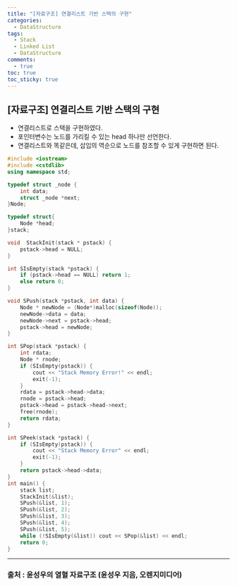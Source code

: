 ```yaml
---
title: "[자료구조] 연결리스트 기반 스택의 구현"
categories:
  - DataStructure
tags:
  - Stack
  - Linked List
  - DataStructure
comments:
  - true
toc: true
toc_sticky: true
---
```


## [자료구조] 연결리스트 기반 스택의 구현

* 연결리스트로 스택을 구현하였다.
* 포인터변수는 노드를 가리킬 수 있는 head 하나만 선언한다.
* 연결리스트와 똑같은데, 삽입의 역순으로 노드를 참조할 수 있게 구현하면 된다.


```cpp
#include <iostream>
#include <cstdlib>
using namespace std;

typedef struct _node {
	int data;
	struct _node *next;
}Node;

typedef struct{
	Node *head;
}stack;

void  StackInit(stack * pstack) {
	pstack->head = NULL;
}

int SIsEmpty(stack *pstack) {
	if (pstack->head == NULL) return 1;
	else return 0;
}

void SPush(stack *pstack, int data) {
	Node * newNode = (Node*)malloc(sizeof(Node));
	newNode->data = data;
	newNode->next = pstack->head;
	pstack->head = newNode;
}

int SPop(stack *pstack) {
	int rdata;
	Node * rnode;
	if (SIsEmpty(pstack)) {
		cout << "Stack Memory Error!" << endl;
		exit(-1);
	}
	rdata = pstack->head->data;
	rnode = pstack->head;
	pstack->head = pstack->head->next;
	free(rnode);
	return rdata;
}

int SPeek(stack *pstack) {
	if (SIsEmpty(pstack)) {
		cout << "Stack Memory Error" << endl;
		exit(-1);
	}
	return pstack->head->data;
}
int main() {
	stack list;
	StackInit(&list);
	SPush(&list, 1);
	SPush(&list, 2);
	SPush(&list, 3);
	SPush(&list, 4);
	SPush(&list, 5);
	while (!SIsEmpty(&list)) cout << SPop(&list) << endl;
	return 0;
}
```

---
### 출처 : 윤성우의 열혈 자료구조 (윤성우 지음, 오렌지미디어) 
